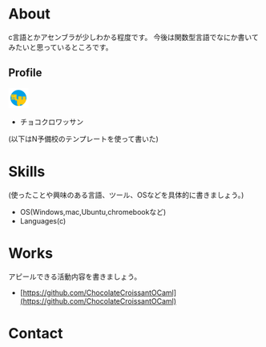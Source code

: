 # About
c言語とかアセンブラが少しわかる程度です。
今後は関数型言語でなにか書いてみたいと思っているところです。

## Profile
![アイコン](Screenshot_20210104_225505.png)
- チョコクロワッサン

(以下はN予備校のテンプレートを使って書いた)
# Skills
(使ったことや興味のある言語、ツール、OSなどを具体的に書きましょう。)
- OS(Windows,mac,Ubuntu,chromebookなど)
- Languages(c)

# Works
アピールできる活動内容を書きましょう。
- [https://github.com/ChocolateCroissantOCaml](https://github.com/ChocolateCroissantOCaml)

# Contact
